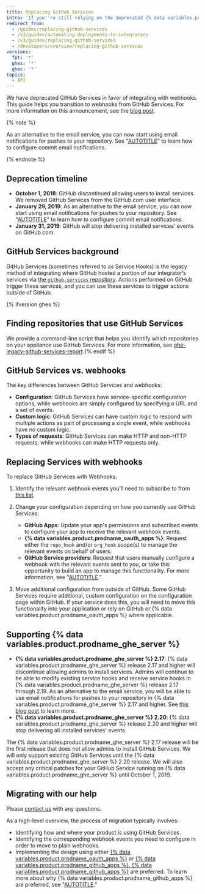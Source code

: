 ```yaml
---
title: Replacing GitHub Services
intro: 'If you''re still relying on the deprecated {% data variables.product.prodname_dotcom %} Services, learn how to migrate your service hooks to webhooks.'
redirect_from:
  - /guides/replacing-github-services
  - /v3/guides/automating-deployments-to-integrators
  - /v3/guides/replacing-github-services
  - /developers/overview/replacing-github-services
versions:
  fpt: '*'
  ghes: '*'
  ghec: '*'
topics:
  - API
---
```



We have deprecated GitHub Services in favor of integrating with webhooks. This guide helps you transition to webhooks from GitHub Services. For more information on this announcement, see the [blog post](https://developer.github.com/changes/2018-10-01-denying-new-github-services).

{% note %}

As an alternative to the email service, you can now start using email notifications for pushes to your repository. See "[AUTOTITLE](/repositories/managing-your-repositorys-settings-and-features/managing-repository-settings/about-email-notifications-for-pushes-to-your-repository)" to learn how to configure commit email notifications.

{% endnote %}

## Deprecation timeline

- **October 1, 2018**: GitHub discontinued allowing users to install services. We removed GitHub Services from the GitHub.com user interface.
- **January 29, 2019**: As an alternative to the email service, you can now start using email notifications for pushes to your repository. See "[AUTOTITLE](/repositories/managing-your-repositorys-settings-and-features/managing-repository-settings/about-email-notifications-for-pushes-to-your-repository)" to learn how to configure commit email notifications.
- **January 31, 2019**: GitHub will stop delivering installed services' events on GitHub.com.

## GitHub Services background

GitHub Services (sometimes referred to as Service Hooks) is the legacy method of integrating where GitHub hosted a portion of our integrator’s services via [the `github-services` repository](https://github.com/github/github-services). Actions performed on GitHub trigger these services, and you can use these services to trigger actions outside of GitHub.

{% ifversion ghes %}

## Finding repositories that use GitHub Services

We provide a command-line script that helps you identify which repositories on your appliance use GitHub Services. For more information, see [ghe-legacy-github-services-report](/enterprise/{{currentVersion}}/admin/articles/command-line-utilities/#ghe-legacy-github-services-report).{% endif %}

## GitHub Services vs. webhooks

The key differences between GitHub Services and webhooks:
- **Configuration**: GitHub Services have service-specific configuration options, while webhooks are simply configured by specifying a URL and a set of events.
- **Custom logic**: GitHub Services can have custom logic to respond with multiple actions as part of processing a single event, while webhooks have no custom logic.
- **Types of requests**: GitHub Services can make HTTP and non-HTTP requests, while webhooks can make HTTP requests only.

## Replacing Services with webhooks

To replace GitHub Services with Webhooks:

1. Identify the relevant webhook events you’ll need to subscribe to from [this list](/webhooks-and-events/webhooks/about-webhooks#events).

1. Change your configuration depending on how you currently use GitHub Services:

   - **GitHub Apps**: Update your app's permissions and subscribed events to configure your app to receive the relevant webhook events.
   - **{% data variables.product.prodname_oauth_apps %}**: Request either the `repo_hook` and/or `org_hook` scope(s) to manage the relevant events on behalf of users.
   - **GitHub Service providers**: Request that users manually configure a webhook with the relevant events sent to you, or take this opportunity to build an app to manage this functionality. For more information, see "[AUTOTITLE](/apps/creating-github-apps/setting-up-a-github-app/about-creating-github-apps)."

1. Move additional configuration from outside of GitHub. Some GitHub Services require additional, custom configuration on the configuration page within GitHub. If your service does this, you will need to move this functionality into your application or rely on GitHub or {% data variables.product.prodname_oauth_apps %} where applicable.

## Supporting {% data variables.product.prodname_ghe_server %}

- **{% data variables.product.prodname_ghe_server %} 2.17**: {% data variables.product.prodname_ghe_server %} release 2.17 and higher will discontinue allowing admins to install services. Admins will continue to be able to modify existing service hooks and receive service hooks in {% data variables.product.prodname_ghe_server %} release 2.17 through 2.19. As an alternative to the email service, you will be able to use email notifications for pushes to your repository in {% data variables.product.prodname_ghe_server %} 2.17 and higher. See [this blog post](https://developer.github.com/changes/2019-01-29-life-after-github-services) to learn more.
- **{% data variables.product.prodname_ghe_server %} 2.20**: {% data variables.product.prodname_ghe_server %} release 2.20 and higher will stop delivering all installed services' events.

The {% data variables.product.prodname_ghe_server %} 2.17 release will be the first release that does not allow admins to install GitHub Services. We will only support existing GitHub Services until the {% data variables.product.prodname_ghe_server %} 2.20 release. We will also accept any critical patches for your GitHub Service running on {% data variables.product.prodname_ghe_server %} until October 1, 2019.

## Migrating with our help

Please [contact us](https://github.com/contact?form%5Bsubject%5D=GitHub+Services+Deprecation) with any questions.

As a high-level overview, the process of migration typically involves:
- Identifying how and where your product is using GitHub Services.
- Identifying the corresponding webhook events you need to configure in order to move to plain webhooks.
- Implementing the design using either [{% data variables.product.prodname_oauth_apps %}](/apps/oauth-apps/building-oauth-apps) or [{% data variables.product.prodname_github_apps %}. {% data variables.product.prodname_github_apps %}](/apps/creating-github-apps/setting-up-a-github-app) are preferred. To learn more about why {% data variables.product.prodname_github_apps %} are preferred, see "[AUTOTITLE](/apps/creating-github-apps/guides/migrating-oauth-apps-to-github-apps#reasons-for-switching-to-github-apps)."
